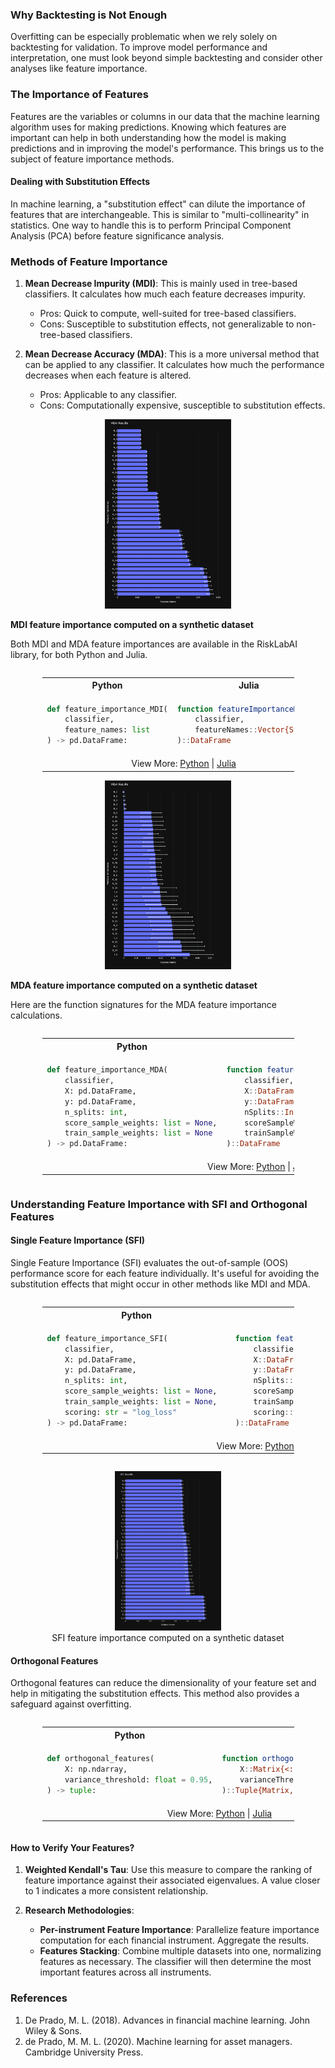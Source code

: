 ### Why Backtesting is Not Enough

Overfitting can be especially problematic when we rely solely on backtesting for validation. To improve model performance and interpretation, one must look beyond simple backtesting and consider other analyses like feature importance.

### The Importance of Features

Features are the variables or columns in our data that the machine learning algorithm uses for making predictions. Knowing which features are important can help in both understanding how the model is making predictions and in improving the model's performance. This brings us to the subject of feature importance methods.

#### Dealing with Substitution Effects

In machine learning, a "substitution effect" can dilute the importance of features that are interchangeable. This is similar to "multi-collinearity" in statistics. One way to handle this is to perform Principal Component Analysis (PCA) before feature significance analysis.

### Methods of Feature Importance

1. **Mean Decrease Impurity (MDI)**: This is mainly used in tree-based classifiers. It calculates how much each feature decreases impurity.

    - Pros: Quick to compute, well-suited for tree-based classifiers.
    - Cons: Susceptible to substitution effects, not generalizable to non-tree-based classifiers.

2. **Mean Decrease Accuracy (MDA)**: This is a more universal method that can be applied to any classifier. It calculates how much the performance decreases when each feature is altered.

    - Pros: Applicable to any classifier.
    - Cons: Computationally expensive, susceptible to substitution effects.

<div style="text-align: center;">
<img src="Figs/MDI_results.png" style="width:40%" alt="MDI results"/>
</div>

**MDI feature importance computed on a synthetic dataset**

Both MDI and MDA feature importances are available in the RiskLabAI library, for both Python and Julia.

<div style="display: flex; justify-content: center;"><table style="width:80%"><tr><th style="width:50%; text-align: center">Python</th><th style="width:50%; text-align: center">Julia</th></tr><tr><td style="border: 1px solid transparent">

```python
def feature_importance_MDI(
    classifier,
    feature_names: list
) -> pd.DataFrame:
```
</td><td style="border: 1px solid transparent">

```julia
function featureImportanceMDI(
    classifier,
    featureNames::Vector{String}
)::DataFrame
```
</td></tr><tr><td colspan="2" style="text-align: center">View More: <a href="https://www.github.com/risklabai/RiskLabAI.py">Python</a> | <a href="https://www.github.com/risklabai/RiskLabAI.jl">Julia</a></td></tr></table></div>

<div style="text-align: center">
<img src="Figs/MDA_results.png" style="width:40%" alt="MDA results"/>
</div>

**MDA feature importance computed on a synthetic dataset**

Here are the function signatures for the MDA feature importance calculations.

<div style="display: flex; justify-content: center;"><table style="width:80%"><tr><th style="width:50%; text-align: center">Python</th><th style="width:50%; text-align: center">Julia</th></tr><tr><td style="border: 1px solid transparent">

```python
def feature_importance_MDA(
    classifier,
    X: pd.DataFrame,
    y: pd.DataFrame,
    n_splits: int,
    score_sample_weights: list = None,
    train_sample_weights: list = None
) -> pd.DataFrame:
```
</td><td style="border: 1px solid transparent">

```julia
function featureImportanceMDA(
    classifier,
    X::DataFrame,
    y::DataFrame,
    nSplits::Int64;
    scoreSampleWeights::Union{Vector, Nothing}=nothing,
    trainSampleWeights::Union{Vector, Nothing}=nothing
)::DataFrame
```
</td></tr><tr><td colspan="2" style="text-align: center">View More: <a href="https://www.github.com/risklabai/RiskLabAI.py">Python</a> | <a href="https://www.github.com/risklabai/RiskLabAI.jl">Julia</a></td></tr></table></div>

### Understanding Feature Importance with SFI and Orthogonal Features

#### Single Feature Importance (SFI)
Single Feature Importance (SFI) evaluates the out-of-sample (OOS) performance score for each feature individually. It's useful for avoiding the substitution effects that might occur in other methods like MDI and MDA. 

<div style="display: flex; justify-content: center;"><table style="width:80%"><tr><th style="width:50%; text-align: center">Python</th><th style="width:50%; text-align: center">Julia</th></tr><tr><td style="border: 1px solid transparent">

```python
def feature_importance_SFI(
    classifier,
    X: pd.DataFrame,
    y: pd.DataFrame,  
    n_splits: int,
    score_sample_weights: list = None,  
    train_sample_weights: list = None,
    scoring: str = "log_loss"
) -> pd.DataFrame:
```
</td><td style="border: 1px solid transparent">

```julia
function featureImportanceSFI(
    classifier,
    X::DataFrame,
    y::DataFrame,
    nSplits::Int64;
    scoreSampleWeights::Union{Vector, Nothing} = nothing,
    trainSampleWeights::Union{Vector, Nothing} = nothing,
    scoring::String = "log_loss"
)::DataFrame
```
</td></tr><tr><td colspan="2" style="text-align: center">View More: <a href="https://www.github.com/risklabai/RiskLabAI.py">Python</a> | <a href="https://www.github.com/risklabai/RiskLabAI.jl">Julia</a></td></tr></table></div>

<figure style="text-align: center">
<img src="Figs/SFI_results.png" width="40%" alt="SFI feature importance on synthetic dataset"/>
<figcaption>SFI feature importance computed on a synthetic dataset</figcaption>
</figure>

#### Orthogonal Features
Orthogonal features can reduce the dimensionality of your feature set and help in mitigating the substitution effects. This method also provides a safeguard against overfitting.

<div style="display: flex; justify-content: center;"><table style="width:80%"><tr><th style="width:50%; text-align: center">Python</th><th style="width:50%; text-align: center">Julia</th></tr><tr><td style="border: 1px solid transparent">

```python
def orthogonal_features(
    X: np.ndarray,
    variance_threshold: float = 0.95,
) -> tuple:
```
</td><td style="border: 1px solid transparent">

```julia
function orthogonalFeatures(
    X::Matrix{<: Number}; 
    varianceThreshold::Float64 = 0.95 
)::Tuple{Matrix, DataFrame}
```
</td></tr><tr><td colspan="2" style="text-align: center">View More: <a href="https://www.github.com/risklabai/RiskLabAI.py">Python</a> | <a href="https://www.github.com/risklabai/RiskLabAI.jl">Julia</a></td></tr></table></div>

#### How to Verify Your Features?

1. **Weighted Kendall's Tau**: Use this measure to compare the ranking of feature importance against their associated eigenvalues. A value closer to 1 indicates a more consistent relationship.

2. **Research Methodologies**:
    - **Per-instrument Feature Importance**: Parallelize feature importance computation for each financial instrument. Aggregate the results.
    - **Features Stacking**: Combine multiple datasets into one, normalizing features as necessary. The classifier will then determine the most important features across all instruments.

### References

1. De Prado, M. L. (2018). Advances in financial machine learning. John Wiley & Sons.
2. de Prado, M. M. L. (2020). Machine learning for asset managers. Cambridge University Press.